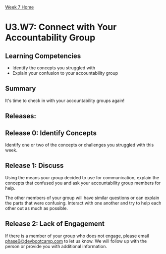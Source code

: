 [Week 7 Home](./)

# U3.W7: Connect with Your Accountability Group

## Learning Competencies
- Identify the concepts you struggled with
- Explain your confusion to your accountability group

## Summary
It's time to check in with your accountability groups again!

## Releases:
## Release 0: Identify Concepts
Identify one or two of the concepts or challenges you struggled with this week.

## Release 1: Discuss
Using the means your group decided to use for communication, explain the concepts that confused you and ask your accountability group members for help.

The other members of your group will have similar questions or can explain the parts that were confusing. Interact with one another and try to help each other out as much as possible.

## Release 2: Lack of Engagement
If there is a member of your group who does not engage, please email <phase0@devbootcamp.com> to let us know. We will follow up with the person or provide you with additional information.
